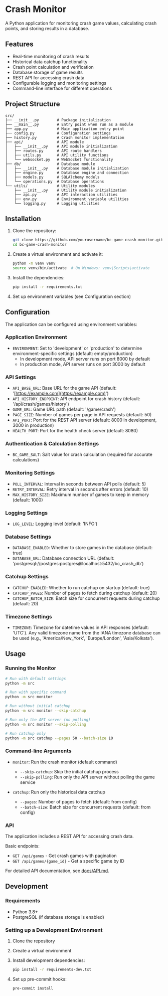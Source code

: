 # Crash Monitor

A Python application for monitoring crash game values, calculating crash points, and storing results in a database.

## Features

- Real-time monitoring of crash results
- Historical data catchup functionality
- Crash point calculation and verification
- Database storage of game results
- REST API for accessing crash data
- Configurable logging and monitoring settings
- Command-line interface for different operations

## Project Structure

```text
src/
├── __init__.py        # Package initialization
├── __main__.py        # Entry point when run as a module
├── app.py             # Main application entry point
├── config.py          # Configuration settings
├── history.py         # Crash monitor implementation
├── api/               # API module
│   ├── __init__.py    # API module initialization
│   ├── routes.py      # API route handlers
│   ├── utils.py       # API utility functions
│   └── websocket.py   # WebSocket functionality
├── db/                # Database module
│   ├── __init__.py    # Database module initialization
│   ├── engine.py      # Database engine and connection
│   ├── models.py      # SQLAlchemy models
│   └── operations.py  # Database operations
└── utils/             # Utility modules
    ├── __init__.py    # Utility module initialization
    ├── api.py         # API interaction utilities
    ├── env.py         # Environment variable utilities
    └── logging.py     # Logging utilities
```

## Installation

1. Clone the repository:

   ```bash
   git clone https://github.com/yourusername/bc-game-crash-monitor.git
   cd bc-game-crash-monitor
   ```

2. Create a virtual environment and activate it:

   ```bash
   python -m venv venv
   source venv/bin/activate  # On Windows: venv\Scripts\activate
   ```

3. Install the dependencies:

   ```bash
   pip install -r requirements.txt
   ```

4. Set up environment variables (see Configuration section)

## Configuration

The application can be configured using environment variables:

### Application Environment

- `ENVIRONMENT`: Set to 'development' or 'production' to determine environment-specific settings (default: empty/production)
  - In development mode, API server runs on port 8000 by default
  - In production mode, API server runs on port 3000 by default

### API Settings

- `API_BASE_URL`: Base URL for the game API (default: '[https://example.com](https://example.com)')
- `API_HISTORY_ENDPOINT`: API endpoint for crash history (default: '/api/crash/games/history')
- `GAME_URL`: Game URL path (default: '/game/crash')
- `PAGE_SIZE`: Number of games per page in API requests (default: 50)
- `API_PORT`: Port for the REST API server (default: 8000 in development, 3000 in production)
- `HEALTH_PORT`: Port for the health check server (default: 8080)

### Authentication & Calculation Settings

- `BC_GAME_SALT`: Salt value for crash calculation (required for accurate calculations)

### Monitoring Settings

- `POLL_INTERVAL`: Interval in seconds between API polls (default: 5)
- `RETRY_INTERVAL`: Retry interval in seconds after errors (default: 10)
- `MAX_HISTORY_SIZE`: Maximum number of games to keep in memory (default: 1000)

### Logging Settings

- `LOG_LEVEL`: Logging level (default: 'INFO')

### Database Settings

- `DATABASE_ENABLED`: Whether to store games in the database (default: true)
- `DATABASE_URL`: Database connection URL (default: 'postgresql://postgres:postgres@localhost:5432/bc_crash_db')

### Catchup Settings

- `CATCHUP_ENABLED`: Whether to run catchup on startup (default: true)
- `CATCHUP_PAGES`: Number of pages to fetch during catchup (default: 20)
- `CATCHUP_BATCH_SIZE`: Batch size for concurrent requests during catchup (default: 20)

### Timezone Settings

- `TIMEZONE`: Timezone for datetime values in API responses (default: 'UTC'). Any valid timezone name from the IANA timezone database can be used (e.g., 'America/New_York', 'Europe/London', 'Asia/Kolkata').

## Usage

### Running the Monitor

```bash
# Run with default settings
python -m src

# Run with specific command
python -m src monitor

# Run without initial catchup
python -m src monitor --skip-catchup

# Run only the API server (no polling)
python -m src monitor --skip-polling

# Run catchup only
python -m src catchup --pages 50 --batch-size 10
```

### Command-line Arguments

- `monitor`: Run the crash monitor (default command)
  - `--skip-catchup`: Skip the initial catchup process
  - `--skip-polling`: Run only the API server without polling the game service

- `catchup`: Run only the historical data catchup
  - `--pages`: Number of pages to fetch (default: from config)
  - `--batch-size`: Batch size for concurrent requests (default: from config)

### API

The application includes a REST API for accessing crash data.

Basic endpoints:

- `GET /api/games` - Get crash games with pagination
- `GET /api/games/{game_id}` - Get a specific game by ID

For detailed API documentation, see [docs/API.md](docs/API.md).

## Development

### Requirements

- Python 3.8+
- PostgreSQL (if database storage is enabled)

### Setting up a Development Environment

1. Clone the repository
2. Create a virtual environment
3. Install development dependencies:

   ```bash
   pip install -r requirements-dev.txt
   ```

4. Set up pre-commit hooks:

   ```bash
   pre-commit install
   ```
